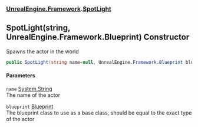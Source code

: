 ### [UnrealEngine.Framework](./UnrealEngine-Framework.md 'UnrealEngine.Framework').[SpotLight](./SpotLight.md 'UnrealEngine.Framework.SpotLight')
## SpotLight(string, UnrealEngine.Framework.Blueprint) Constructor
Spawns the actor in the world  
```csharp
public SpotLight(string name=null, UnrealEngine.Framework.Blueprint blueprint=null);
```
#### Parameters
<a name='UnrealEngine-Framework-SpotLight-SpotLight(string_UnrealEngine-Framework-Blueprint)-name'></a>
`name` [System.String](https://docs.microsoft.com/en-us/dotnet/api/System.String 'System.String')  
The name of the actor  
  
<a name='UnrealEngine-Framework-SpotLight-SpotLight(string_UnrealEngine-Framework-Blueprint)-blueprint'></a>
`blueprint` [Blueprint](./Blueprint.md 'UnrealEngine.Framework.Blueprint')  
The blueprint class to use as a base class, should be equal to the exact type of the actor  
  
